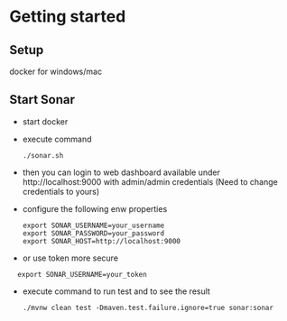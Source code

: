 # Getting started

## Setup
docker for windows/mac

## Start Sonar

- start docker
- execute command
   ```
   ./sonar.sh
   ```
- then you can login to web dashboard available under http://localhost:9000 with admin/admin credentials (Need to change credentials to yours)
- configure the following enw properties

   ```
   export SONAR_USERNAME=your_username
   export SONAR_PASSWORD=your_password
   export SONAR_HOST=http://localhost:9000
   ```
  
-  or use token more secure 

```
  export SONAR_USERNAME=your_token
 ```


- execute command to run test and to see the result

   ```
   ./mvnw clean test -Dmaven.test.failure.ignore=true sonar:sonar
   ```



